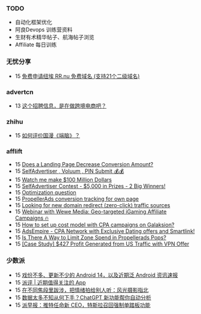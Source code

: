 ### TODO
-  自动化框架优化
-  阿良Devops 训练营资料
-  生财有术精华帖子、航海帖子浏览
-  Affiliate 每日训练

### 无忧分享
<!-- ruyo:START -->
-  15 [免费申请纽埃 RR.nu 免费域名 &lpar;支持21个二级域名&rpar;](https://51.ruyo.net/18379.html)<!-- ruyo:END -->

### advertcn
<!-- advertcn:START -->
-  13 [这个招聘信息，是在做跨境电商吧？](https://www.advertcn.com/forum.php?mod=viewthread&tid=110356)<!-- advertcn:END -->

### zhihu
<!-- zhihu:START -->
-  15 [如何评价国漫《端脑》？](http://www.zhihu.com/question/26912084/answer/3028389417?utm_campaign=rss&utm_medium=rss&utm_source=rss&utm_content=title)<!-- zhihu:END -->

### afflift
<!-- afflift:START -->
-  15 [Does a Landing Page Decrease Conversion Amount?](https://afflift.com/f/threads/does-a-landing-page-decrease-conversion-amount.10912/)
-  15 [SelfAdvertiser , Voluum , PIN Submit 💰💰](https://afflift.com/f/threads/selfadvertiser-voluum-pin-submit-%F0%9F%92%B0%F0%9F%92%B0.10690/)
-  15 [Watch me make $100 Million Dollars](https://afflift.com/f/threads/watch-me-make-100-million-dollars.10915/)
-  15 [SelfAdvertiser Contest - $5,000 in Prizes - 2 Big Winners!](https://afflift.com/f/threads/selfadvertiser-contest-5-000-in-prizes-2-big-winners.10651/)
-  15 [Optimization question](https://afflift.com/f/threads/optimization-question.10747/)
-  15 [PropellerAds conversion tracking for own page](https://afflift.com/f/threads/propellerads-conversion-tracking-for-own-page.10939/)
-  15 [Looking for new domain redirect &lpar;zero-click&rpar; traffic sources](https://afflift.com/f/threads/looking-for-new-domain-redirect-zero-click-traffic-sources.10938/)
-  15 [Webinar with Wewe Media: Geo-targeted iGaming Affiliate Campaigns 🔥](https://afflift.com/f/threads/webinar-with-wewe-media-geo-targeted-igaming-affiliate-campaigns-%F0%9F%94%A5.10926/)
-  15 [How to set up cost model with CPA campaigns on Galaksion?](https://afflift.com/f/threads/how-to-set-up-cost-model-with-cpa-campaigns-on-galaksion.10933/)
-  15 [AdsEmpire - CPA Network with Exclusive Dating offers and Smartlink!](https://afflift.com/f/threads/adsempire-cpa-network-with-exclusive-dating-offers-and-smartlink.6820/)
-  15 [Is There A Way to Limit Zone Spend in Propellerads Pops?](https://afflift.com/f/threads/is-there-a-way-to-limit-zone-spend-in-propellerads-pops.10930/)
-  15 [[Case Study] $427 Profit Generated from US Traffic with VPN Offer](https://afflift.com/f/threads/case-study-427-profit-generated-from-us-traffic-with-vpn-offer.10937/)<!-- afflift:END -->

### 少数派
<!-- sspai:START -->
-  15 [戏份不多、更新不少的 Android 14，以及近期泛 Android 资讯速报](https://sspai.com/prime/story/zouzhe-230515)
-  15 [派评 | 近期值得关注的 App](https://sspai.com/post/79821)
-  15 [在不同焦段里跋涉，把情绪拍给别人听：风光摄影指北](https://sspai.com/post/79795)
-  15 [数据太多不知从何下手？ChatGPT 新功能帮你自动分析](https://sspai.com/post/79800)
-  15 [派早报：推特任命新 CEO，特斯拉召回强制单踏板功能](https://sspai.com/post/79799)<!-- sspai:END -->
